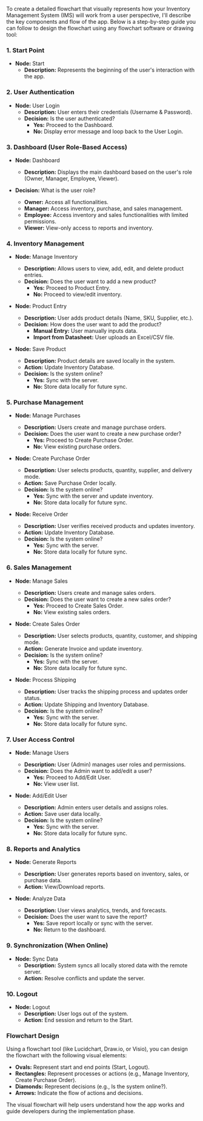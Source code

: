 To create a detailed flowchart that visually represents how your Inventory Management System (IMS) will work from a user perspective, I'll describe the key components and flow of the app. Below is a step-by-step guide you can follow to design the flowchart using any flowchart software or drawing tool:

### **1. Start Point**

- **Node:** Start
  - **Description:** Represents the beginning of the user's interaction with the app.

### **2. User Authentication**

- **Node:** User Login
  - **Description:** User enters their credentials (Username & Password).
  - **Decision:** Is the user authenticated?
    - **Yes:** Proceed to the Dashboard.
    - **No:** Display error message and loop back to the User Login.

### **3. Dashboard (User Role-Based Access)**

- **Node:** Dashboard
  - **Description:** Displays the main dashboard based on the user's role (Owner, Manager, Employee, Viewer).

- **Decision:** What is the user role?
  - **Owner:** Access all functionalities.
  - **Manager:** Access inventory, purchase, and sales management.
  - **Employee:** Access inventory and sales functionalities with limited permissions.
  - **Viewer:** View-only access to reports and inventory.

### **4. Inventory Management**

- **Node:** Manage Inventory
  - **Description:** Allows users to view, add, edit, and delete product entries.
  - **Decision:** Does the user want to add a new product?
    - **Yes:** Proceed to Product Entry.
    - **No:** Proceed to view/edit inventory.

- **Node:** Product Entry
  - **Description:** User adds product details (Name, SKU, Supplier, etc.).
  - **Decision:** How does the user want to add the product?
    - **Manual Entry:** User manually inputs data.
    - **Import from Datasheet:** User uploads an Excel/CSV file.

- **Node:** Save Product
  - **Description:** Product details are saved locally in the system.
  - **Action:** Update Inventory Database.
  - **Decision:** Is the system online?
    - **Yes:** Sync with the server.
    - **No:** Store data locally for future sync.

### **5. Purchase Management**

- **Node:** Manage Purchases
  - **Description:** Users create and manage purchase orders.
  - **Decision:** Does the user want to create a new purchase order?
    - **Yes:** Proceed to Create Purchase Order.
    - **No:** View existing purchase orders.

- **Node:** Create Purchase Order
  - **Description:** User selects products, quantity, supplier, and delivery mode.
  - **Action:** Save Purchase Order locally.
  - **Decision:** Is the system online?
    - **Yes:** Sync with the server and update inventory.
    - **No:** Store data locally for future sync.

- **Node:** Receive Order
  - **Description:** User verifies received products and updates inventory.
  - **Action:** Update Inventory Database.
  - **Decision:** Is the system online?
    - **Yes:** Sync with the server.
    - **No:** Store data locally for future sync.

### **6. Sales Management**

- **Node:** Manage Sales
  - **Description:** Users create and manage sales orders.
  - **Decision:** Does the user want to create a new sales order?
    - **Yes:** Proceed to Create Sales Order.
    - **No:** View existing sales orders.

- **Node:** Create Sales Order
  - **Description:** User selects products, quantity, customer, and shipping mode.
  - **Action:** Generate Invoice and update inventory.
  - **Decision:** Is the system online?
    - **Yes:** Sync with the server.
    - **No:** Store data locally for future sync.

- **Node:** Process Shipping
  - **Description:** User tracks the shipping process and updates order status.
  - **Action:** Update Shipping and Inventory Database.
  - **Decision:** Is the system online?
    - **Yes:** Sync with the server.
    - **No:** Store data locally for future sync.

### **7. User Access Control**

- **Node:** Manage Users
  - **Description:** User (Admin) manages user roles and permissions.
  - **Decision:** Does the Admin want to add/edit a user?
    - **Yes:** Proceed to Add/Edit User.
    - **No:** View user list.

- **Node:** Add/Edit User
  - **Description:** Admin enters user details and assigns roles.
  - **Action:** Save user data locally.
  - **Decision:** Is the system online?
    - **Yes:** Sync with the server.
    - **No:** Store data locally for future sync.

### **8. Reports and Analytics**

- **Node:** Generate Reports
  - **Description:** User generates reports based on inventory, sales, or purchase data.
  - **Action:** View/Download reports.

- **Node:** Analyze Data
  - **Description:** User views analytics, trends, and forecasts.
  - **Decision:** Does the user want to save the report?
    - **Yes:** Save report locally or sync with the server.
    - **No:** Return to the dashboard.

### **9. Synchronization (When Online)**

- **Node:** Sync Data
  - **Description:** System syncs all locally stored data with the remote server.
  - **Action:** Resolve conflicts and update the server.

### **10. Logout**

- **Node:** Logout
  - **Description:** User logs out of the system.
  - **Action:** End session and return to the Start.

### **Flowchart Design**

Using a flowchart tool (like Lucidchart, Draw.io, or Visio), you can design the flowchart with the following visual elements:

- **Ovals:** Represent start and end points (Start, Logout).
- **Rectangles:** Represent processes or actions (e.g., Manage Inventory, Create Purchase Order).
- **Diamonds:** Represent decisions (e.g., Is the system online?).
- **Arrows:** Indicate the flow of actions and decisions.

The visual flowchart will help users understand how the app works and guide developers during the implementation phase.